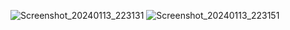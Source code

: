 ![Screenshot_20240113_223131](https://github.com/achmadsyarif252/MyReadWriteFile/assets/86962642/28627139-6afc-49d5-a468-3b88fec9d498)
![Screenshot_20240113_223151](https://github.com/achmadsyarif252/MyReadWriteFile/assets/86962642/5864ed51-90cd-455d-bc09-d1ad51afd7a9)

